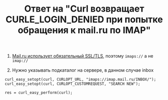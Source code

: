 ﻿---
title: "Ответ на \"Curl возвращает CURLE_LOGIN_DENIED при попытке обращения к mail.ru по IMAP\""
se.owner.user_id: 240512
se.owner.display_name: "MSDN.WhiteKnight"
se.owner.link: "https://ru.stackoverflow.com/users/240512/msdn-whiteknight"
se.answer_id: 890859
se.question_id: 889275
se.post_type: answer
se.score: 0
se.is_accepted: False
---
<ol>
<li><p><a href="https://help.mail.ru/mail-help/mailer/popsmtp" rel="nofollow noreferrer">Mail.ru использует обязательный SSL/TLS</a>, поэтому <code>imaps://</code> а не <code>imap://</code></p></li>
<li><p>Нужно указывать подкаталог на сервере, в данном случае inbox</p></li>
</ol>



<pre><code>curl_easy_setopt(curl, CURLOPT_URL, "imaps://imap.mail.ru/INBOX/"); 
curl_easy_setopt(curl, CURLOPT_CUSTOMREQUEST, "SEARCH NEW");

res = curl_easy_perform(curl);
</code></pre>
